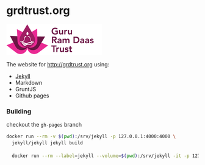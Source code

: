 grdtrust.org
============

![](https://github.com/jujhars13/grdtrust.org/blob/master/logo.png?raw=true)

The website for http://grdtrust.org using:
- [Jekyll](http://jekyllrb.com/)
- Markdown
- GruntJS
- Github pages

### Building
checkout the `gh-pages` branch
```bash
docker run --rm -v $(pwd):/srv/jekyll -p 127.0.0.1:4000:4000 \
  jekyll/jekyll jekyll build
  
  docker run --rm --label=jekyll --volume=$(pwd):/srv/jekyll -it -p 127.0.0.1:4000:4000 jekyll/jekyll
```
